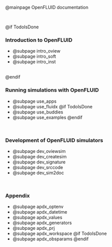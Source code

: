 @mainpage OpenFLUID documentation

<br/>

@if TodoIsDone
### Introduction to OpenFLUID

* @subpage intro_oview
* @subpage intro_soft
* @subpage intro_inst

<br/>
@endif


### Running simulations with OpenFLUID

* @subpage use_apps
* @subpage use_fluidx
@if TodoIsDone  
* @subpage use_buddies
* @subpage use_examples
@endif  

<br/>


### Development of OpenFLUID simulators

* @subpage dev_oviewsim
* @subpage dev_createsim
* @subpage dev_signature
* @subpage dev_srccode
* @subpage dev_sim2doc

<br/>


### Appendix

* @subpage apdx_optenv
* @subpage apdx_datetime
* @subpage apdx_values
* @subpage apdx_generators
* @subpage apdx_prj
* @subpage apdx_workspace
@if TodoIsDone  
* @subpage apdx_obsparams
@endif  




